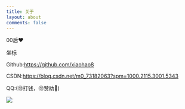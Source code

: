 ```yaml
---
title: 关于
layout: about
comments: false
---
```

00后❤️

坐标

G﻿ithub:https://github.com/xiaohao8

CSDN:<https://blog.csdn.net/m0_73182063?spm=1000.2115.3001.5343>

QQ:(🉑打钱，🉑赞助🦄)

![](/images/uploads/qrcode_20230505232417.png)